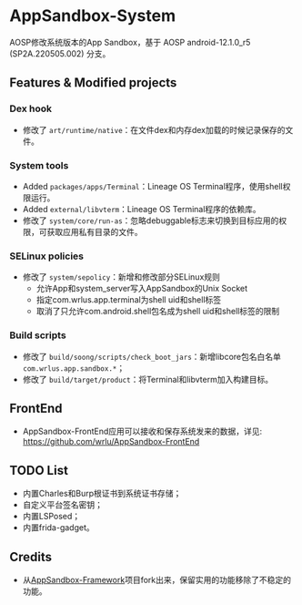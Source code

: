 # AppSandbox-System
AOSP修改系统版本的App Sandbox，基于 AOSP android-12.1.0_r5 (SP2A.220505.002) 分支。

## Features & Modified projects
### Dex hook
* 修改了 `art/runtime/native`：在文件dex和内存dex加载的时候记录保存的文件。

### System tools
* Added `packages/apps/Terminal`：Lineage OS Terminal程序，使用shell权限运行。
* Added `external/libvterm`：Lineage OS Terminal程序的依赖库。
* 修改了 `system/core/run-as`：忽略debuggable标志来切换到目标应用的权限，可获取应用私有目录的文件。

### SELinux policies
* 修改了 `system/sepolicy`：新增和修改部分SELinux规则
    * 允许App和system_server写入AppSandbox的Unix Socket
    * 指定com.wrlus.app.terminal为shell uid和shell标签
    * 取消了只允许com.android.shell包名成为shell uid和shell标签的限制

### Build scripts
* 修改了 `build/soong/scripts/check_boot_jars`：新增libcore包名白名单`com.wrlus.app.sandbox.*`；
* 修改了 `build/target/product`：将Terminal和libvterm加入构建目标。

## FrontEnd
* AppSandbox-FrontEnd应用可以接收和保存系统发来的数据，详见: https://github.com/wrlu/AppSandbox-FrontEnd

## TODO List
* 内置Charles和Burp根证书到系统证书存储；
* 自定义平台签名密钥；
* 内置LSPosed；
* 内置frida-gadget。

## Credits
* 从[AppSandbox-Framework](https://github.com/wrlu/AppSandbox-Framework)项目fork出来，保留实用的功能移除了不稳定的功能。